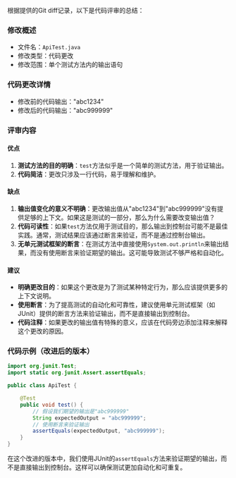 根据提供的Git diff记录，以下是代码评审的总结：

### 修改概述
- 文件名：`ApiTest.java`
- 修改类型：代码更改
- 修改范围：单个测试方法内的输出语句

### 代码更改详情
- 修改前的代码输出："abc1234"
- 修改后的代码输出："abc999999"

### 评审内容

#### 优点
1. **测试方法的目的明确**：`test`方法似乎是一个简单的测试方法，用于验证输出。
2. **代码简洁**：更改只涉及一行代码，易于理解和维护。

#### 缺点
1. **输出值变化的意义不明确**：更改输出值从"abc1234"到"abc999999"没有提供足够的上下文。如果这是测试的一部分，那么为什么需要改变输出值？
2. **代码可读性**：如果`test`方法仅用于测试目的，那么输出到控制台可能不是最佳实践。通常，测试结果应该通过断言来验证，而不是通过控制台输出。
3. **无单元测试框架的断言**：在测试方法中直接使用`System.out.println`来输出结果，而没有使用断言来验证期望的输出。这可能导致测试不够严格和自动化。

#### 建议
- **明确更改目的**：如果这个更改是为了测试某种特定行为，那么应该提供更多的上下文说明。
- **使用断言**：为了提高测试的自动化和可靠性，建议使用单元测试框架（如JUnit）提供的断言方法来验证输出，而不是直接输出到控制台。
- **代码注释**：如果更改的输出值有特殊的意义，应该在代码旁边添加注释来解释这个更改的原因。

### 代码示例（改进后的版本）
```java
import org.junit.Test;
import static org.junit.Assert.assertEquals;

public class ApiTest {

    @Test
    public void test() {
        // 假设我们期望的输出是"abc999999"
        String expectedOutput = "abc999999";
        // 使用断言来验证输出
        assertEquals(expectedOutput, "abc999999");
    }
}
```

在这个改进的版本中，我们使用JUnit的`assertEquals`方法来验证期望的输出，而不是直接输出到控制台。这样可以确保测试更加自动化和可重复。